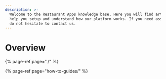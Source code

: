 ```yaml
---
description: >-
  Welcome to the Restaurant Apps knowledge base. Here you will find articles to
  help you setup and understand how our platform works. If you need assistance,
  do not hesitate to contact us.
---
```


# Overview

{% page-ref page="./" %}



{% page-ref page="how-to-guides/" %}

